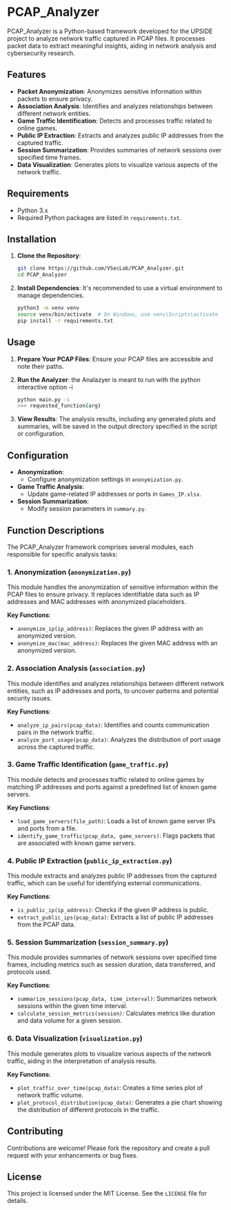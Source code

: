 # PCAP\_Analyzer

PCAP\_Analyzer is a Python-based framework developed for the UPSIDE project to analyze network traffic captured in PCAP files. It processes packet data to extract meaningful insights, aiding in network analysis and cybersecurity research.

## Features

- **Packet Anonymization**: Anonymizes sensitive information within packets to ensure privacy.
- **Association Analysis**: Identifies and analyzes relationships between different network entities.
- **Game Traffic Identification**: Detects and processes traffic related to online games.
- **Public IP Extraction**: Extracts and analyzes public IP addresses from the captured traffic.
- **Session Summarization**: Provides summaries of network sessions over specified time frames.
- **Data Visualization**: Generates plots to visualize various aspects of the network traffic.

## Requirements

- Python 3.x
- Required Python packages are listed in `requirements.txt`.

## Installation

1. **Clone the Repository**:

   ```bash
   git clone https://github.com/VSecLab/PCAP_Analyzer.git
   cd PCAP_Analyzer
   ```

2. **Install Dependencies**: It's recommended to use a virtual environment to manage dependencies.

   ```bash
   python3 -m venv venv
   source venv/bin/activate  # On Windows, use venv\Scripts\activate
   pip install -r requirements.txt
   ```

## Usage

1. **Prepare Your PCAP Files**: Ensure your PCAP files are accessible and note their paths.

2. **Run the Analyzer**: the Analazyer is meant to run with the python interactive option -i

   ```bash
   python main.py -i
   >>> requested_function(arg)
   ```

3. **View Results**: The analysis results, including any generated plots and summaries, will be saved in the output directory specified in the script or configuration.

## Configuration

- **Anonymization**:
  - Configure anonymization settings in `anonymization.py`.
- **Game Traffic Analysis**:
  - Update game-related IP addresses or ports in `Games_IP.xlsx`.
- **Session Summarization**:
  - Modify session parameters in `summary.py`.

## Function Descriptions

The PCAP\_Analyzer framework comprises several modules, each responsible for specific analysis tasks:

### 1. Anonymization (`anonymization.py`)

This module handles the anonymization of sensitive information within the PCAP files to ensure privacy. It replaces identifiable data such as IP addresses and MAC addresses with anonymized placeholders.

**Key Functions**:

- `anonymize_ip(ip_address)`: Replaces the given IP address with an anonymized version.
- `anonymize_mac(mac_address)`: Replaces the given MAC address with an anonymized version.

### 2. Association Analysis (`association.py`)

This module identifies and analyzes relationships between different network entities, such as IP addresses and ports, to uncover patterns and potential security issues.

**Key Functions**:

- `analyze_ip_pairs(pcap_data)`: Identifies and counts communication pairs in the network traffic.
- `analyze_port_usage(pcap_data)`: Analyzes the distribution of port usage across the captured traffic.

### 3. Game Traffic Identification (`game_traffic.py`)

This module detects and processes traffic related to online games by matching IP addresses and ports against a predefined list of known game servers.

**Key Functions**:

- `load_game_servers(file_path)`: Loads a list of known game server IPs and ports from a file.
- `identify_game_traffic(pcap_data, game_servers)`: Flags packets that are associated with known game servers.

### 4. Public IP Extraction (`public_ip_extraction.py`)

This module extracts and analyzes public IP addresses from the captured traffic, which can be useful for identifying external communications.

**Key Functions**:

- `is_public_ip(ip_address)`: Checks if the given IP address is public.
- `extract_public_ips(pcap_data)`: Extracts a list of public IP addresses from the PCAP data.

### 5. Session Summarization (`session_summary.py`)

This module provides summaries of network sessions over specified time frames, including metrics such as session duration, data transferred, and protocols used.

**Key Functions**:

- `summarize_sessions(pcap_data, time_interval)`: Summarizes network sessions within the given time interval.
- `calculate_session_metrics(session)`: Calculates metrics like duration and data volume for a given session.

### 6. Data Visualization (`visualization.py`)

This module generates plots to visualize various aspects of the network traffic, aiding in the interpretation of analysis results.

**Key Functions**:

- `plot_traffic_over_time(pcap_data)`: Creates a time series plot of network traffic volume.
- `plot_protocol_distribution(pcap_data)`: Generates a pie chart showing the distribution of different protocols in the traffic.

## Contributing

Contributions are welcome! Please fork the repository and create a pull request with your enhancements or bug fixes.

## License

This project is licensed under the MIT License. See the `LICENSE` file for details.
